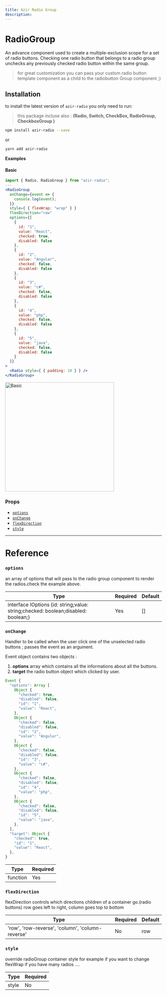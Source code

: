 ```yaml
---
title: Azir Radio Group
description:
---
```


# RadioGroup

An advance component used to create a multiple-exclusion scope for a set of radio buttons. Checking one radio button that belongs to a radio group unchecks any previously checked radio button within the same group.

> for great customization you can pass your custom radio button template component as a child to the radiobutton Group component ;)

## Installation

to install the latest version of `azir-radio` you only need to run:

> this package incluse also : **(Radio, Switch, CheckBox, RadioGroup, CheckboxGroup )**

```bash
npm install azir-radio --save
```

or

```bash
yarn add azir-radio
```

**Examples**

#### Basic

```jsx
import { Radio, RadioGroup } from "azir-radio";
---
<RadioGroup
  onChange={event => {
    console.log(event);
  }}
  style={ { flexWrap: "wrap" } }
  flexDirection="row"
  options={[
    {
      id: "1",
      value: "React",
      checked: true,
      disabled: false
    },
    {
      id: "2",
      value: "Angular",
      checked: false,
      disabled: false
    },
    {
      id: "3",
      value: "c#",
      checked: false,
      disabled: false
    },
    {
      id: "4",
      value: "php",
      checked: false,
      disabled: false
    },
    {
      id: "5",
      value: "java",
      checked: false,
      disabled: false
    }
  ]}
>
  <Radio style={ { padding: 10 } } />
</RadioGroup>
```

<img src="https://i.imgur.com/MbxEO39.jpg" alt="Basic" style="width:350px" />

### Props

- [`options`](radiogroup#options)
- [`onChange`](radiogroup#onchange)
- [`flexDirection`](radiogroup#flexdirection)
- [`style`](radiogroup#style)

---

# Reference

### `options`

an array of options that will pass to the radio group component to render the radios.check the example above.

| Type                                                                              | Required | Default |
| --------------------------------------------------------------------------------- | -------- | ------- |
| interface IOptions {id: string;value: string;checked: boolean;disabled: boolean;} | Yes      | []      |

### `onChange`

Handler to be called when the user click one of the unselected radio buttons ; passes the event as an argument.

Event object contains two objects :

1. **options** array which contains all the informations about all the buttons.
2. **target** the radio button object which clicked by user.

```jsx
Event {
  "options": Array [
    Object {
      "checked": true,
      "disabled": false,
      "id": "1",
      "value": "React",
    },
    Object {
      "checked": false,
      "disabled": false,
      "id": "2",
      "value": "Angular",
    },
    Object {
      "checked": false,
      "disabled": false,
      "id": "3",
      "value": "c#",
    },
    Object {
      "checked": false,
      "disabled": false,
      "id": "4",
      "value": "php",
    },
    Object {
      "checked": false,
      "disabled": false,
      "id": "5",
      "value": "java",
    },
  ],
  "target": Object {
    "checked": true,
    "id": "1",
    "value": "React",
  },
}
```

| Type     | Required |
| -------- | -------- |
| function | Yes      |

### `flexDirection`

flexDirection controls which directions children of a container go.(radio buttons) row goes left to right, column goes top to bottom

| Type                                             | Required | Default |
| ------------------------------------------------ | -------- | ------- |
| 'row', 'row-reverse', 'column', 'column-reverse' | No       | row     |

### `style`

override radioGroup container style for example if you want to change flexWrap if you have many radios ....

| Type  | Required |
| ----- | -------- |
| style | No       |
